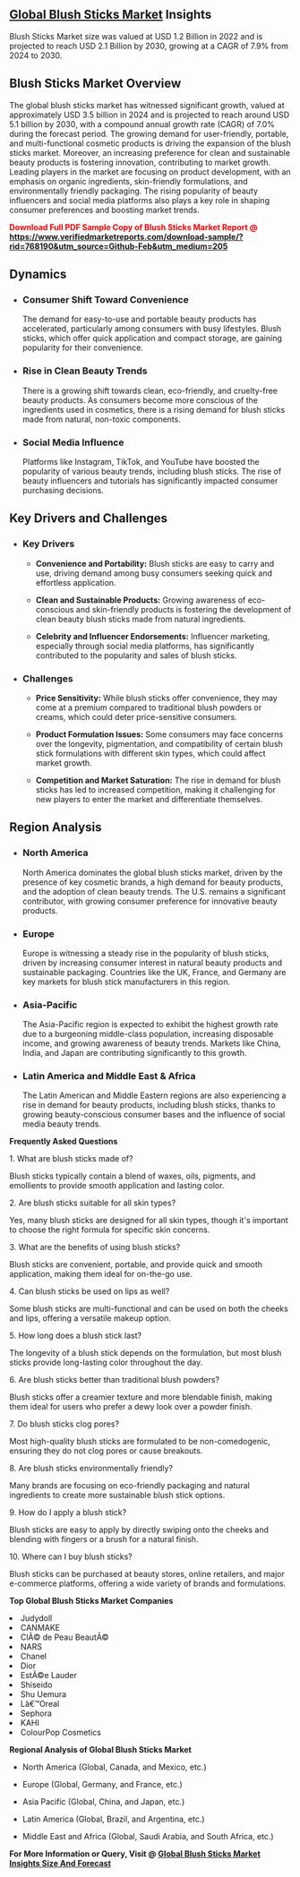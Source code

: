 <h2><a href="https://www.verifiedmarketreports.com/download-sample/?rid=768190&amp;utm_source=Github&amp;utm_medium=205" target="_blank">Global Blush Sticks Market</a> Insights</h2><p>Blush Sticks Market size was valued at USD 1.2 Billion in 2022 and is projected to reach USD 2.1 Billion by 2030, growing at a CAGR of 7.9% from 2024 to 2030.</p><p> <h2>Blush Sticks Market Overview</h2> <p>The global blush sticks market has witnessed significant growth, valued at approximately USD 3.5 billion in 2024 and is projected to reach around USD 5.1 billion by 2030, with a compound annual growth rate (CAGR) of 7.0% during the forecast period. The growing demand for user-friendly, portable, and multi-functional cosmetic products is driving the expansion of the blush sticks market. Moreover, an increasing preference for clean and sustainable beauty products is fostering innovation, contributing to market growth. Leading players in the market are focusing on product development, with an emphasis on organic ingredients, skin-friendly formulations, and environmentally friendly packaging. The rising popularity of beauty influencers and social media platforms also plays a key role in shaping consumer preferences and boosting market trends.</p> <p><strong><p><span class=""><span style="color: #ff0000;"><strong>Download Full PDF Sample Copy of Blush Sticks Market Report</strong> @ </span><a href="https://www.verifiedmarketreports.com/download-sample/?rid=768190&amp;utm_source=Github-Feb&amp;utm_medium=205" target="_blank">https://www.verifiedmarketreports.com/download-sample/?rid=768190&amp;utm_source=Github-Feb&amp;utm_medium=205</a></span></p></strong></p> <h2>Dynamics</h2> <ul> <li><h3>Consumer Shift Toward Convenience</h3> <p>The demand for easy-to-use and portable beauty products has accelerated, particularly among consumers with busy lifestyles. Blush sticks, which offer quick application and compact storage, are gaining popularity for their convenience.</p> </li> <li><h3>Rise in Clean Beauty Trends</h3> <p>There is a growing shift towards clean, eco-friendly, and cruelty-free beauty products. As consumers become more conscious of the ingredients used in cosmetics, there is a rising demand for blush sticks made from natural, non-toxic components.</p> </li> <li><h3>Social Media Influence</h3> <p>Platforms like Instagram, TikTok, and YouTube have boosted the popularity of various beauty trends, including blush sticks. The rise of beauty influencers and tutorials has significantly impacted consumer purchasing decisions.</p> </li> </ul> <h2>Key Drivers and Challenges</h2> <ul> <li><h3>Key Drivers</h3> <ul> <li><p><strong>Convenience and Portability:</strong> Blush sticks are easy to carry and use, driving demand among busy consumers seeking quick and effortless application.</p></li> <li><p><strong>Clean and Sustainable Products:</strong> Growing awareness of eco-conscious and skin-friendly products is fostering the development of clean beauty blush sticks made from natural ingredients.</p></li> <li><p><strong>Celebrity and Influencer Endorsements:</strong> Influencer marketing, especially through social media platforms, has significantly contributed to the popularity and sales of blush sticks.</p></li> </ul> </li> <li><h3>Challenges</h3> <ul> <li><p><strong>Price Sensitivity:</strong> While blush sticks offer convenience, they may come at a premium compared to traditional blush powders or creams, which could deter price-sensitive consumers.</p></li> <li><p><strong>Product Formulation Issues:</strong> Some consumers may face concerns over the longevity, pigmentation, and compatibility of certain blush stick formulations with different skin types, which could affect market growth.</p></li> <li><p><strong>Competition and Market Saturation:</strong> The rise in demand for blush sticks has led to increased competition, making it challenging for new players to enter the market and differentiate themselves.</p></li> </ul> </li> </ul> <h2>Region Analysis</h2> <ul> <li><h3>North America</h3> <p>North America dominates the global blush sticks market, driven by the presence of key cosmetic brands, a high demand for beauty products, and the adoption of clean beauty trends. The U.S. remains a significant contributor, with growing consumer preference for innovative beauty products.</p> </li> <li><h3>Europe</h3> <p>Europe is witnessing a steady rise in the popularity of blush sticks, driven by increasing consumer interest in natural beauty products and sustainable packaging. Countries like the UK, France, and Germany are key markets for blush stick manufacturers in this region.</p> </li> <li><h3>Asia-Pacific</h3> <p>The Asia-Pacific region is expected to exhibit the highest growth rate due to a burgeoning middle-class population, increasing disposable income, and growing awareness of beauty trends. Markets like China, India, and Japan are contributing significantly to this growth.</p> </li> <li><h3>Latin America and Middle East & Africa</h3> <p>The Latin American and Middle Eastern regions are also experiencing a rise in demand for beauty products, including blush sticks, thanks to growing beauty-conscious consumer bases and the influence of social media beauty trends.</p> </li> </ul> <p><strong>Frequently Asked Questions</strong></p> <p>1. What are blush sticks made of?</p> <p>Blush sticks typically contain a blend of waxes, oils, pigments, and emollients to provide smooth application and lasting color.</p> <p>2. Are blush sticks suitable for all skin types?</p> <p>Yes, many blush sticks are designed for all skin types, though it's important to choose the right formula for specific skin concerns.</p> <p>3. What are the benefits of using blush sticks?</p> <p>Blush sticks are convenient, portable, and provide quick and smooth application, making them ideal for on-the-go use.</p> <p>4. Can blush sticks be used on lips as well?</p> <p>Some blush sticks are multi-functional and can be used on both the cheeks and lips, offering a versatile makeup option.</p> <p>5. How long does a blush stick last?</p> <p>The longevity of a blush stick depends on the formulation, but most blush sticks provide long-lasting color throughout the day.</p> <p>6. Are blush sticks better than traditional blush powders?</p> <p>Blush sticks offer a creamier texture and more blendable finish, making them ideal for users who prefer a dewy look over a powder finish.</p> <p>7. Do blush sticks clog pores?</p> <p>Most high-quality blush sticks are formulated to be non-comedogenic, ensuring they do not clog pores or cause breakouts.</p> <p>8. Are blush sticks environmentally friendly?</p> <p>Many brands are focusing on eco-friendly packaging and natural ingredients to create more sustainable blush stick options.</p> <p>9. How do I apply a blush stick?</p> <p>Blush sticks are easy to apply by directly swiping onto the cheeks and blending with fingers or a brush for a natural finish.</p> <p>10. Where can I buy blush sticks?</p> <p>Blush sticks can be purchased at beauty stores, online retailers, and major e-commerce platforms, offering a wide variety of brands and formulations.</p> </p><p><strong>Top Global Blush Sticks Market Companies</strong></p><div data-test-id=""><p><li>Judydoll</li><li> CANMAKE</li><li> ClÃ© de Peau BeautÃ©</li><li> NARS</li><li> Chanel</li><li> Dior</li><li> EstÃ©e Lauder</li><li> Shiseido</li><li> Shu Uemura</li><li> Lâ€™Oreal</li><li> Sephora</li><li> KAHI</li><li> ColourPop Cosmetics</li></p><div><strong>Regional Analysis of&nbsp;Global Blush Sticks Market</strong></div><ul><li dir="ltr"><p dir="ltr">North America&nbsp;(Global, Canada, and Mexico, etc.)</p></li><li dir="ltr"><p dir="ltr">Europe (Global, Germany, and France, etc.)</p></li><li dir="ltr"><p dir="ltr">Asia Pacific&nbsp;(Global, China, and Japan, etc.)</p></li><li dir="ltr"><p dir="ltr">Latin America&nbsp;(Global, Brazil, and Argentina, etc.)</p></li><li dir="ltr">Middle East and Africa&nbsp;(Global, Saudi Arabia, and South Africa, etc.)</li></ul><p><strong>For More Information or Query, Visit @&nbsp;</strong><strong><a href="https://www.verifiedmarketreports.com/product/blush-sticks-market/?utm_source=Github&amp;utm_medium=205" target="_blank">Global Blush Sticks Market Insights Size And Forecast</a></strong></p></div>
